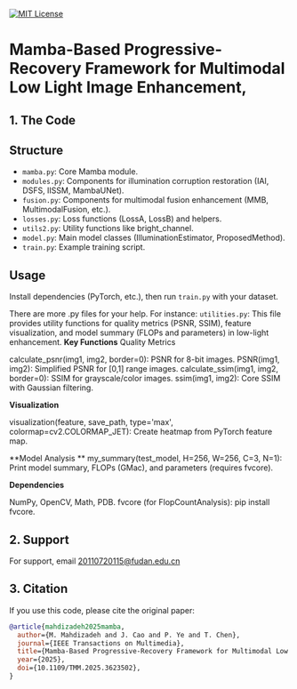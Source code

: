 


[![MIT License](https://img.shields.io/badge/License-MIT-green.svg)](https://choosealicense.com/licenses/mit/)



# Mamba-Based Progressive-Recovery Framework for Multimodal Low Light Image Enhancement,



## 1. The Code


## Structure

- `mamba.py`: Core Mamba module.
- `modules.py`: Components for illumination corruption restoration (IAI, DSFS, IISSM, MambaUNet).
- `fusion.py`: Components for multimodal fusion enhancement (MMB, MultimodalFusion, etc.).
- `losses.py`: Loss functions (LossA, LossB) and helpers.
- `utils2.py`: Utility functions like bright_channel.
- `model.py`: Main model classes (IlluminationEstimator, ProposedMethod).
- `train.py`: Example training script.
  
## Usage
Install dependencies (PyTorch, etc.), then run `train.py` with your dataset.

There are more .py files for your help. For instance:
`utilities.py`: This file provides utility functions for quality metrics (PSNR, SSIM), feature visualization, and model summary (FLOPs and parameters) in low-light enhancement.
**Key Functions**
  Quality Metrics

calculate_psnr(img1, img2, border=0): PSNR for 8-bit images.
PSNR(img1, img2): Simplified PSNR for [0,1] range images.
calculate_ssim(img1, img2, border=0): SSIM for grayscale/color images.
ssim(img1, img2): Core SSIM with Gaussian filtering.


**Visualization**

visualization(feature, save_path, type='max', colormap=cv2.COLORMAP_JET): Create heatmap from PyTorch feature map.

**Model Analysis
**
my_summary(test_model, H=256, W=256, C=3, N=1): Print model summary, FLOPs (GMac), and parameters (requires fvcore).

**Dependencies**

NumPy, OpenCV, Math, PDB.
fvcore (for FlopCountAnalysis): pip install fvcore.




## 2.  Support
For support, email 20110720115@fudan.edu.cn


## 3. Citation


If you use this code, please cite the original paper:

```bibtex
@article{mahdizadeh2025mamba,
  author={M. Mahdizadeh and J. Cao and P. Ye and T. Chen},
  journal={IEEE Transactions on Multimedia},
  title={Mamba-Based Progressive-Recovery Framework for Multimodal Low Light Image Enhancement},
  year={2025},
  doi={10.1109/TMM.2025.3623502},
}



```




